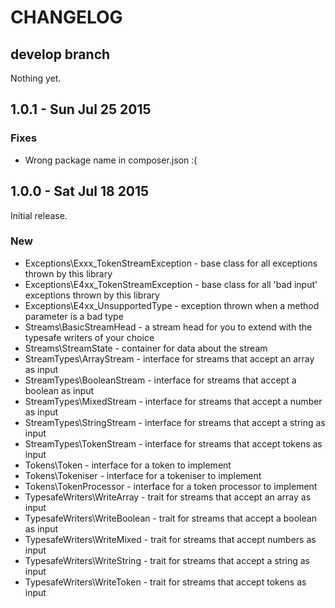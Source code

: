 # CHANGELOG

## develop branch

Nothing yet.

## 1.0.1 - Sun Jul 25 2015

### Fixes

* Wrong package name in composer.json :(

## 1.0.0 - Sat Jul 18 2015

Initial release.

### New

* Exceptions\Exxx_TokenStreamException - base class for all exceptions thrown by this library
* Exceptions\E4xx_TokenStreamException - base class for all 'bad input' exceptions thrown by this library
* Exceptions\E4xx_UnsupportedType - exception thrown when a method parameter is a bad type
* Streams\BasicStreamHead - a stream head for you to extend with the typesafe writers of your choice
* Streams\StreamState - container for data about the stream
* StreamTypes\ArrayStream - interface for streams that accept an array as input
* StreamTypes\BooleanStream - interface for streams that accept a boolean as input
* StreamTypes\MixedStream - interface for streams that accept a number as input
* StreamTypes\StringStream - interface for streams that accept a string as input
* StreamTypes\TokenStream - interface for streams that accept tokens as input
* Tokens\Token - interface for a token to implement
* Tokens\Tokeniser - interface for a tokeniser to implement
* Tokens\TokenProcessor - interface for a token processor to implement
* TypesafeWriters\WriteArray - trait for streams that accept an array as input
* TypesafeWriters\WriteBoolean - trait for streams that accept a boolean as input
* TypesafeWriters\WriteMixed - trait for streams that accept numbers as input
* TypesafeWriters\WriteString - trait for streams that accept a string as input
* TypesafeWriters\WriteToken - trait for streams that accept tokens as input

